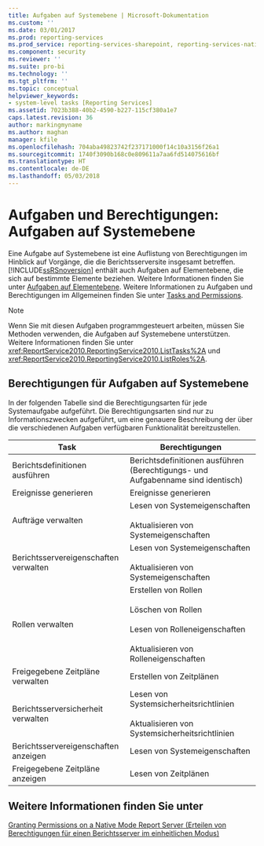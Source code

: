 ```yaml
---
title: Aufgaben auf Systemebene | Microsoft-Dokumentation
ms.custom: ''
ms.date: 03/01/2017
ms.prod: reporting-services
ms.prod_service: reporting-services-sharepoint, reporting-services-native
ms.component: security
ms.reviewer: ''
ms.suite: pro-bi
ms.technology: ''
ms.tgt_pltfrm: ''
ms.topic: conceptual
helpviewer_keywords:
- system-level tasks [Reporting Services]
ms.assetid: 7023b388-40b2-4590-b227-115cf380a1e7
caps.latest.revision: 36
author: markingmyname
ms.author: maghan
manager: kfile
ms.openlocfilehash: 704aba49823742f237171000f14c10a3156f26a1
ms.sourcegitcommit: 1740f3090b168c0e809611a7aa6fd514075616bf
ms.translationtype: HT
ms.contentlocale: de-DE
ms.lasthandoff: 05/03/2018
---
```

# <a name="tasks-and-permissions---system-level-tasks"></a>Aufgaben und Berechtigungen: Aufgaben auf Systemebene
  Eine Aufgabe auf Systemebene ist eine Auflistung von Berechtigungen im Hinblick auf Vorgänge, die die Berichtsserversite insgesamt betreffen. [!INCLUDE[ssRSnoversion](../../includes/ssrsnoversion-md.md)] enthält auch Aufgaben auf Elementebene, die sich auf bestimmte Elemente beziehen. Weitere Informationen finden Sie unter [Aufgaben auf Elementebene](../../reporting-services/security/tasks-and-permissions-item-level-tasks.md). Weitere Informationen zu Aufgaben und Berechtigungen im Allgemeinen finden Sie unter [Tasks and Permissions](../../reporting-services/security/tasks-and-permissions.md).  
  
> [!NOTE]  
>  Wenn Sie mit diesen Aufgaben programmgesteuert arbeiten, müssen Sie Methoden verwenden, die Aufgaben auf Systemebene unterstützen. Weitere Informationen finden Sie unter <xref:ReportService2010.ReportingService2010.ListTasks%2A> und <xref:ReportService2010.ReportingService2010.ListRoles%2A>.  
  
## <a name="permissions-in-system-level-tasks"></a>Berechtigungen für Aufgaben auf Systemebene  
 In der folgenden Tabelle sind die Berechtigungsarten für jede Systemaufgabe aufgeführt. Die Berechtigungsarten sind nur zu Informationszwecken aufgeführt, um eine genauere Beschreibung der über die verschiedenen Aufgaben verfügbaren Funktionalität bereitzustellen.  
  
|Task|Berechtigungen|  
|----------|-----------------|  
|Berichtsdefinitionen ausführen|Berichtsdefinitionen ausführen (Berechtigungs- und Aufgabenname sind identisch)|  
|Ereignisse generieren|Ereignisse generieren|  
|Aufträge verwalten|Lesen von Systemeigenschaften<br /><br /> Aktualisieren von Systemeigenschaften|  
|Berichtsservereigenschaften verwalten|Lesen von Systemeigenschaften<br /><br /> Aktualisieren von Systemeigenschaften|  
|Rollen verwalten|Erstellen von Rollen<br /><br /> Löschen von Rollen<br /><br /> Lesen von Rolleneigenschaften<br /><br /> Aktualisieren von Rolleneigenschaften|  
|Freigegebene Zeitpläne verwalten|Erstellen von Zeitplänen|  
|Berichtsserversicherheit verwalten|Lesen von Systemsicherheitsrichtlinien<br /><br /> Aktualisieren von Systemsicherheitsrichtlinien|  
|Berichtsservereigenschaften anzeigen|Lesen von Systemeigenschaften|  
|Freigegebene Zeitpläne anzeigen|Lesen von Zeitplänen|  
  
## <a name="see-also"></a>Weitere Informationen finden Sie unter  
 [Granting Permissions on a Native Mode Report Server (Erteilen von Berechtigungen für einen Berichtsserver im einheitlichen Modus)](../../reporting-services/security/granting-permissions-on-a-native-mode-report-server.md)  
  
  
